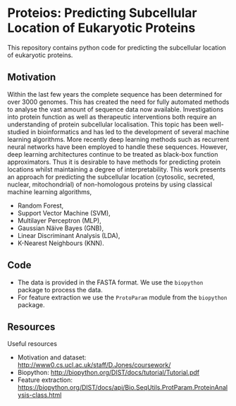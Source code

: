 # Proteios:  Predicting Subcellular Location of Eukaryotic Proteins

This repository contains python code for predicting the subcellular location of eukaryotic proteins.

## Motivation
Within the last few years the complete sequence has been determined for over 3000 genomes. This has created the need for fully automated methods to analyse the vast amount of sequence data now available. Investigations into protein function as well as therapeutic interventions both require an understanding of protein subcellular localisation. This topic has been well-studied in bioinformatics and has led to the development of several machine learning algorithms. More recently deep learning methods such as recurrent neural networks have been employed to handle these sequences. However, deep learning architectures continue to be treated as black-box function approximators. Thus it is desirable to have methods for predicting protein locations whilst maintaining a degree of interpretability. This work presents an approach for predicting the subcellular location (cytosolic, secreted, nuclear, mitochondrial) of non-homologous proteins by using classical machine learning algorithms,
* Random Forest,
* Support Vector Machine (SVM),
* Multilayer Perceptron (MLP),
* Gaussian Näive Bayes (GNB),
* Linear Discriminant Analysis (LDA),
* K-Nearest Neighbours (KNN).

## Code
* The data is provided in the FASTA format. We use the `biopython` package to process the data. 
* For feature extraction we use the `ProtoParam` module from the `biopython` package.

## Resources
Useful resources
* Motivation and dataset: http://www0.cs.ucl.ac.uk/staff/D.Jones/coursework/
* Biopython: http://biopython.org/DIST/docs/tutorial/Tutorial.pdf
* Feature extraction: https://biopython.org/DIST/docs/api/Bio.SeqUtils.ProtParam.ProteinAnalysis-class.html
